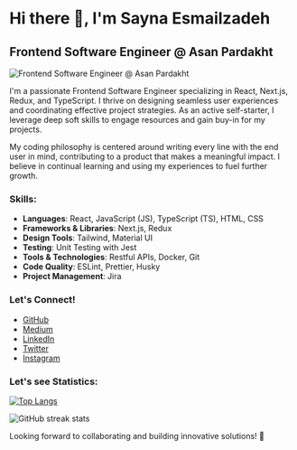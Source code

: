 # Hi there 👋, I'm Sayna Esmailzadeh
## Frontend Software Engineer @ Asan Pardakht
![Frontend Software Engineer @ Asan Pardakht](https://media.licdn.com/dms/image/D4E16AQHuqviHIB5nzQ/profile-displaybackgroundimage-shrink_350_1400/0/1695589221907?e=1710374400&v=beta&t=G4fO0tQT6j-cwj3oZHIsjMS-acTGllnB9EL98a6FgqA)

I'm a passionate Frontend Software Engineer specializing in React, Next.js, Redux, and TypeScript. I thrive on designing seamless user experiences and coordinating effective project strategies. As an active self-starter, I leverage deep soft skills to engage resources and gain buy-in for my projects.

My coding philosophy is centered around writing every line with the end user in mind, contributing to a product that makes a meaningful impact. I believe in continual learning and using my experiences to fuel further growth.

### Skills:
- **Languages**: React, JavaScript (JS), TypeScript (TS), HTML, CSS
- **Frameworks & Libraries**: Next.js, Redux
- **Design Tools**: Tailwind, Material UI
- **Testing**: Unit Testing with Jest
- **Tools & Technologies**: Restful APIs, Docker, Git
- **Code Quality**: ESLint, Prettier, Husky
- **Project Management**: Jira

### Let's Connect!
- [GitHub](https://github.com/sayna-esmailzadeh)
- [Medium](https://medium.com/@saynaesmailzadeh)
- [LinkedIn](https://www.linkedin.com/in/sayna-esmailzadeh/)
- [Twitter](https://twitter.com/its_sa1100)
- [Instagram](https://www.instagram.com/sayna_esmailzadeh?igsh=MTNiYzNiMzkwZA%3D%3D&utm_source=qr/)


### Let's see Statistics:
[![Top Langs](https://github-readme-stats.vercel.app/api/top-langs/?username=sayna-esmailzadeh)](https://github.com/anuraghazra/github-readme-stats)

![GitHub streak stats](https://streak-stats.demolab.com/?user=sayna-esmailzadeh)  

Looking forward to collaborating and building innovative solutions! 🚀
